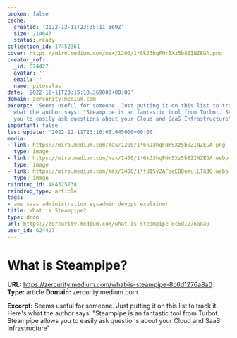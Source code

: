 ```yaml
---
broken: false
cache:
  created: '2022-12-11T23:35:11.569Z'
  size: 214643
  status: ready
collection_id: 17452361
cover: https://miro.medium.com/max/1200/1*6kJ3hqFNr5Xz5b8ZINZEGA.png
creator_ref:
  _id: 624427
  avatar: ''
  email: ''
  name: pitosalas
date: '2022-12-11T23:15:18.369000+00:00'
domain: zercurity.medium.com
excerpt: 'Seems useful for someone. Just putting it on this list to track it. Here''s
  what the author says: "Steampipe is an fantastic tool from Turbot. Steampipe allows
  you to easily ask questions about your Cloud and SaaS Infrastructure"'
important: false
last_update: '2022-12-11T23:16:05.945000+00:00'
media:
- link: https://miro.medium.com/max/1200/1*6kJ3hqFNr5Xz5b8ZINZEGA.png
  type: image
- link: https://miro.medium.com/max/1400/1*6kJ3hqFNr5Xz5b8ZINZEGA.webp
  type: image
- link: https://miro.medium.com/max/1400/1*fUISyZAFqeEBDemulLTk3Q.webp
  type: image
raindrop_id: 484325738
raindrop_type: article
tags:
- aws saas administration sysadmin devops explainer
title: What is Steampipe?
type: drop
url: https://zercurity.medium.com/what-is-steampipe-8c6d1276a8a0
user_id: 624427
---
```


# What is Steampipe?

**URL:** https://zercurity.medium.com/what-is-steampipe-8c6d1276a8a0
**Type:** article
**Domain:** zercurity.medium.com

**Excerpt:** Seems useful for someone. Just putting it on this list to track it. Here's what the author says: "Steampipe is an fantastic tool from Turbot. Steampipe allows you to easily ask questions about your Cloud and SaaS Infrastructure"
